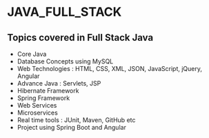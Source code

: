 # JAVA_FULL_STACK
## Topics covered in Full Stack Java  
- Core Java
- Database Concepts using MySQL 
- Web Technologies : HTML, CSS, XML, JSON, JavaScript, jQuery, Angular
- Advance Java : Servlets, JSP
- Hibernate Framework
- Spring Framework
- Web Services
- Microservices
- Real time tools : JUnit, Maven, GitHub etc
- Project using Spring Boot and Angular 
